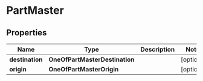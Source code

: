 # PartMaster

## Properties
Name | Type | Description | Notes
------------ | ------------- | ------------- | -------------
**destination** | **OneOfPartMasterDestination** |  |  [optional]
**origin** | **OneOfPartMasterOrigin** |  |  [optional]
